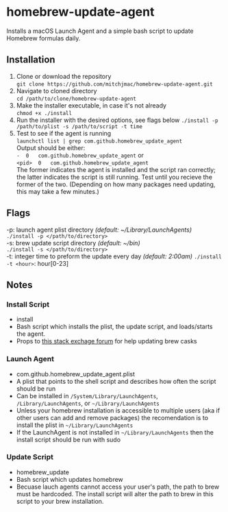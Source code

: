 # homebrew-update-agent
Installs a macOS Launch Agent and a simple bash script to update Homebrew formulas daily. 

## Installation
1. Clone or download the repository  
`git clone https://github.com/mitchjmac/homebrew-update-agent.git
`
2. Navigate to cloned directory  
`cd /path/to/clone/homebrew-update-agent`
3. Make the installer executable, in case it's not already  
`chmod +x ./install`
4. Run the installer with the desired options, see flags below
`./install -p /path/to/plist -s /path/to/script -t time`
5. Test to see if the agent is running  
`launchctl list | grep com.github.homebrew_update_agent`  
Output should be either:  
`-	0	com.github.homebrew_update_agent` or  
`<pid>	0	com.github.homebrew_update_agent`  
The former indicates the agent is installed and the script ran correctly; the latter indicates the script is still running. Test until you recieve the former of the two. (Depending on how many packages need updating, this may take a few minutes.)


## Flags
\-p: launch agent plist directory *(default: ~/Library/LaunchAgents)*  
`./install -p </path/to/directory>`  
\-s: brew update script directory *(default: ~/bin)*  
`./install -s </path/to/directory>`  
\-t: integer time to preform the update every day *(default: 2:00am)* `./install -t <hour>`: hour[0-23]


## Notes
### Install Script
- install
- Bash script which installs the plist, the update script, and loads/starts the agent.
- Props to [this stack exchage forum](http://stackoverflow.com/questions/31968664/upgrade-all-the-casks-installed-via-homebrew-cask) for help updating brew casks

### Launch Agent
- com.github.homebrew_update_agent.plist
- A plist that points to the shell script and describes how often the script should be run
- Can be installed in `/System/Library/LaunchAgents`, `/Library/LaunchAgents`, or `~/Library/LaunchAgents`
- Unless your homebrew installation is accessible to multiple users (aka if other users can add and remove packages) the recomendation is to install the plist in `~/Library/LaunchAgents`
- If the LaunchAgent is not installed in `~/Library/LaunchAgents` then the install script should be run with sudo

### Update Script
- homebrew_update
- Bash script which updates homebrew
- Becuase lauch agents cannot access your user's path, the path to brew must be hardcoded. The install script will alter the path to brew in this script to your brew installation.

